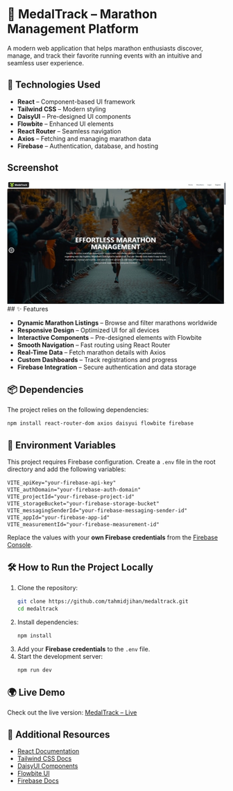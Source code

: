

# 🏅 MedalTrack – Marathon Management Platform  

A modern web application that helps marathon enthusiasts discover, manage, and track their favorite running events with an intuitive and seamless user experience.  

## 🚀 Technologies Used  

- **React** – Component-based UI framework  
- **Tailwind CSS** – Modern styling  
- **DaisyUI** – Pre-designed UI components  
- **Flowbite** – Enhanced UI elements  
- **React Router** – Seamless navigation  
- **Axios** – Fetching and managing marathon data  
- **Firebase** – Authentication, database, and hosting  

## Screenshot
<div align="center">
  <img src="./medal-track.jpg"/>
</div>
## ✨ Features  

- **Dynamic Marathon Listings** – Browse and filter marathons worldwide  
- **Responsive Design** – Optimized UI for all devices  
- **Interactive Components** – Pre-designed elements with Flowbite  
- **Smooth Navigation** – Fast routing using React Router  
- **Real-Time Data** – Fetch marathon details with Axios  
- **Custom Dashboards** – Track registrations and progress  
- **Firebase Integration** – Secure authentication and data storage  

## 📦 Dependencies  

The project relies on the following dependencies:  

```sh
npm install react-router-dom axios daisyui flowbite firebase
```

## 🔑 Environment Variables  

This project requires Firebase configuration. Create a `.env` file in the root directory and add the following variables:  

```
VITE_apiKey="your-firebase-api-key"
VITE_authDomain="your-firebase-auth-domain"
VITE_projectId="your-firebase-project-id"
VITE_storageBucket="your-firebase-storage-bucket"
VITE_messagingSenderId="your-firebase-messaging-sender-id"
VITE_appId="your-firebase-app-id"
VITE_measurementId="your-firebase-measurement-id"
```

Replace the values with your **own Firebase credentials** from the [Firebase Console](https://console.firebase.google.com/).  

## 🛠 How to Run the Project Locally  

1. Clone the repository:  
   ```sh
   git clone https://github.com/tahmidjihan/medaltrack.git  
   cd medaltrack  
   ```
2. Install dependencies:  
   ```sh
   npm install  
   ```
3. Add your **Firebase credentials** to the `.env` file.  
4. Start the development server:  
   ```sh
   npm run dev  
   ```

## 🌍 Live Demo  

Check out the live version: [MedalTrack – Live](https://medal-track.web.app/)  

## 📖 Additional Resources  

- [React Documentation](https://react.dev/)  
- [Tailwind CSS Docs](https://tailwindcss.com/docs)  
- [DaisyUI Components](https://daisyui.com/)  
- [Flowbite UI](https://flowbite.com/)  
- [Firebase Docs](https://firebase.google.com/docs)  
